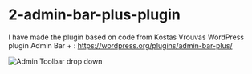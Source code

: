 # 2-admin-bar-plus-plugin
I have made the plugin based on code from Kostas Vrouvas WordPress plugin Admin Bar + : 
https://wordpress.org/plugins/admin-bar-plus/


![Admin Toolbar drop down](https://cloud.githubusercontent.com/assets/5323259/13017384/eb5e468e-d191-11e5-81d5-d67dfb0494f4.png?raw=true "Admin toolbar drop down")


